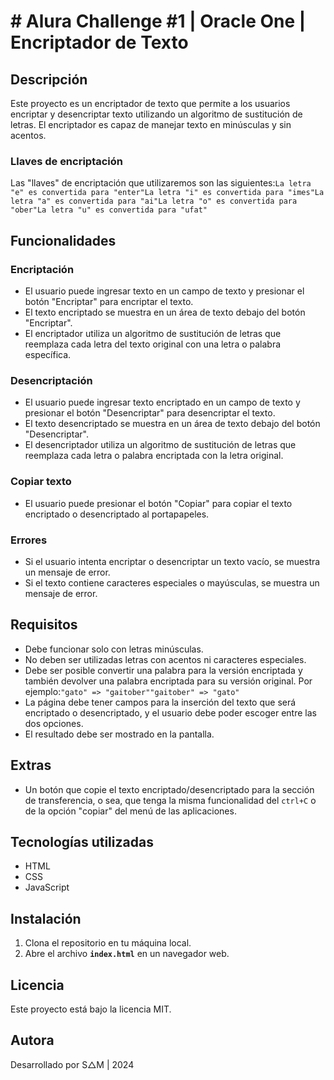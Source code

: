 # **# Alura Challenge #1 | Oracle One | Encriptador de Texto**

## Descripción

Este proyecto es un encriptador de texto que permite a los usuarios encriptar y desencriptar texto utilizando un algoritmo de sustitución de letras. El encriptador es capaz de manejar texto en minúsculas y sin acentos.

### Llaves de encriptación

Las "llaves" de encriptación que utilizaremos son las siguientes:`La letra "e" es convertida para "enter"La letra "i" es convertida para "imes"La letra "a" es convertida para "ai"La letra "o" es convertida para "ober"La letra "u" es convertida para "ufat"`

## Funcionalidades

### Encriptación

- El usuario puede ingresar texto en un campo de texto y presionar el botón "Encriptar" para encriptar el texto.
- El texto encriptado se muestra en un área de texto debajo del botón "Encriptar".
- El encriptador utiliza un algoritmo de sustitución de letras que reemplaza cada letra del texto original con una letra o palabra específica.

### Desencriptación

- El usuario puede ingresar texto encriptado en un campo de texto y presionar el botón "Desencriptar" para desencriptar el texto.
- El texto desencriptado se muestra en un área de texto debajo del botón "Desencriptar".
- El desencriptador utiliza un algoritmo de sustitución de letras que reemplaza cada letra o palabra encriptada con la letra original.

### Copiar texto

- El usuario puede presionar el botón "Copiar" para copiar el texto encriptado o desencriptado al portapapeles.

### Errores

- Si el usuario intenta encriptar o desencriptar un texto vacío, se muestra un mensaje de error.
- Si el texto contiene caracteres especiales o mayúsculas, se muestra un mensaje de error.

## Requisitos

- Debe funcionar solo con letras minúsculas.
- No deben ser utilizadas letras con acentos ni caracteres especiales.
- Debe ser posible convertir una palabra para la versión encriptada y también devolver una palabra encriptada para su versión original. Por ejemplo:`"gato" => "gaitober""gaitober" => "gato"`
- La página debe tener campos para la inserción del texto que será encriptado o desencriptado, y el usuario debe poder escoger entre las dos opciones.
- El resultado debe ser mostrado en la pantalla.

## Extras

- Un botón que copie el texto encriptado/desencriptado para la sección de transferencia, o sea, que tenga la misma funcionalidad del `ctrl+C` o de la opción "copiar" del menú de las aplicaciones.

## Tecnologías utilizadas

- HTML
- CSS
- JavaScript

## Instalación

1. Clona el repositorio en tu máquina local.
2. Abre el archivo **`index.html`** en un navegador web.

## Licencia

Este proyecto está bajo la licencia MIT.

## Autora

Desarrollado por S△M | 2024

